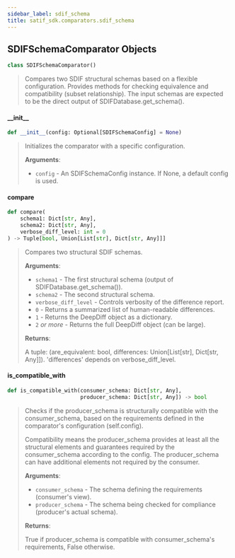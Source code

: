```yaml
---
sidebar_label: sdif_schema
title: satif_sdk.comparators.sdif_schema
---
```


## SDIFSchemaComparator Objects

```python
class SDIFSchemaComparator()
```

> Compares two SDIF structural schemas based on a flexible configuration.
> Provides methods for checking equivalence and compatibility (subset relationship).
> The input schemas are expected to be the direct output of SDIFDatabase.get_schema().

#### \_\_init\_\_

```python
def __init__(config: Optional[SDIFSchemaConfig] = None)
```

> Initializes the comparator with a specific configuration.
>
> **Arguments**:
>
> - `config` - An SDIFSchemaConfig instance. If None, a default config is used.

#### compare

```python
def compare(
    schema1: Dict[str, Any],
    schema2: Dict[str, Any],
    verbose_diff_level: int = 0
) -> Tuple[bool, Union[List[str], Dict[str, Any]]]
```

> Compares two structural SDIF schemas.
>
> **Arguments**:
>
> - `schema1` - The first structural schema (output of SDIFDatabase.get_schema()).
> - `schema2` - The second structural schema.
> - `verbose_diff_level` - Controls verbosity of the difference report.
> - `0` - Returns a summarized list of human-readable differences.
> - `1` - Returns the DeepDiff object as a dictionary.
> - `2` _or more_ - Returns the full DeepDiff object (can be large).
>
>
> **Returns**:
>
>   A tuple: (are_equivalent: bool, differences: Union[List[str], Dict[str, Any]]).
>   &#x27;differences&#x27; depends on verbose_diff_level.

#### is\_compatible\_with

```python
def is_compatible_with(consumer_schema: Dict[str, Any],
                       producer_schema: Dict[str, Any]) -> bool
```

> Checks if the producer_schema is structurally compatible with the consumer_schema,
> based on the requirements defined in the comparator&#x27;s configuration (self.config).
>
> Compatibility means the producer_schema provides at least all the structural
> elements and guarantees required by the consumer_schema according to the config.
> The producer_schema can have additional elements not required by the consumer.
>
> **Arguments**:
>
> - `consumer_schema` - The schema defining the requirements (consumer&#x27;s view).
> - `producer_schema` - The schema being checked for compliance (producer&#x27;s actual schema).
>
>
> **Returns**:
>
>   True if producer_schema is compatible with consumer_schema&#x27;s requirements,
>   False otherwise.
